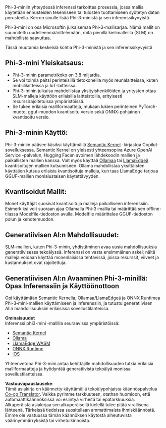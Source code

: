 <!--
CO_OP_TRANSLATOR_METADATA:
{
  "original_hash": "f1ff728038c4f554b660a36b76cbdd6e",
  "translation_date": "2025-05-09T12:27:24+00:00",
  "source_file": "md/01.Introduction/03/overview.md",
  "language_code": "fi"
}
-->
Phi-3-miniin yhteydessä inferenssi tarkoittaa prosessia, jossa mallia käytetään ennusteiden tekemiseen tai tulosten tuottamiseen syötetyn datan perusteella. Kerron sinulle lisää Phi-3-ministä ja sen inferenssikyvyistä.

Phi-3-mini on osa Microsoftin julkaisemaa Phi-3-mallisarjaa. Nämä mallit on suunniteltu uudelleenmäärittelemään, mitä pienillä kielimalleilla (SLM) on mahdollista saavuttaa.

Tässä muutamia keskeisiä kohtia Phi-3-ministä ja sen inferenssikyvyistä:

## **Phi-3-mini Yleiskatsaus:**
- Phi-3-minin parametrikoko on 3,8 miljardia.
- Se voi toimia paitsi perinteisillä tietokoneilla myös reunalaitteissa, kuten mobiililaitteissa ja IoT-laitteissa.
- Phi-3-minin julkaisu mahdollistaa yksityishenkilöiden ja yritysten ottaa SLM-malleja käyttöön erilaisilla laitteistoilla, erityisesti resurssirajoitetuissa ympäristöissä.
- Se tukee erilaisia malliformaatteja, mukaan lukien perinteinen PyTorch-muoto, gguf-muodon kvantisoitu versio sekä ONNX-pohjainen kvantisoitu versio.

## **Phi-3-minin Käyttö:**
Phi-3-miniin pääsee käsiksi käyttämällä [Semantic Kernel](https://github.com/microsoft/SemanticKernelCookBook?WT.mc_id=aiml-138114-kinfeylo) -kirjastoa Copilot-sovelluksessa. Semantic Kernel on yleisesti yhteensopiva Azure OpenAI Service -palvelun, Hugging Facen avoimen lähdekoodin mallien ja paikallisten mallien kanssa.
Voit myös käyttää [Ollamaa](https://ollama.com) tai [LlamaEdgeä](https://llamaedge.com) kvantisoitujen mallien kutsumiseen. Ollama mahdollistaa yksittäisten käyttäjien kutsua erilaisia kvantisoituja malleja, kun taas LlamaEdge tarjoaa GGUF-mallien monialustaisen käytettävyyden.

## **Kvantisoidut Mallit:**
Monet käyttäjät suosivat kvantisoituja malleja paikalliseen inferenssiin. Esimerkiksi voit suoraan ajaa Ollamalla Phi-3-mallia tai määrittää sen offline-tilassa Modelfile-tiedoston avulla. Modelfile määrittelee GGUF-tiedoston polun ja kehotemuodon.

## **Generatiivisen AI:n Mahdollisuudet:**
SLM-mallien, kuten Phi-3-minin, yhdistäminen avaa uusia mahdollisuuksia generatiivisessa tekoälyssä. Inferenssi on vasta ensimmäinen askel; näitä malleja voidaan käyttää monenlaisissa tehtävissä, joissa resurssit, viiveet ja kustannukset ovat rajoitettuja.

## **Generatiivisen AI:n Avaaminen Phi-3-minillä: Opas Inferenssiin ja Käyttöönottoon**  
Opi käyttämään Semantic Kernelia, Ollamaa/LlamaEdgeä ja ONNX Runtimea Phi-3-mini-mallien käyttämiseen ja inferenssiin, ja tutustu generatiivisen AI:n mahdollisuuksiin erilaisissa sovellustilanteissa.

**Ominaisuudet**  
Inferenssi phi3-mini -mallilla seuraavissa ympäristöissä:

- [Semantic Kernel](https://github.com/Azure-Samples/Phi-3MiniSamples/tree/main/semantickernel?WT.mc_id=aiml-138114-kinfeylo)
- [Ollama](https://github.com/Azure-Samples/Phi-3MiniSamples/tree/main/ollama?WT.mc_id=aiml-138114-kinfeylo)
- [LlamaEdge WASM](https://github.com/Azure-Samples/Phi-3MiniSamples/tree/main/wasm?WT.mc_id=aiml-138114-kinfeylo)
- [ONNX Runtime](https://github.com/Azure-Samples/Phi-3MiniSamples/tree/main/onnx?WT.mc_id=aiml-138114-kinfeylo)
- [iOS](https://github.com/Azure-Samples/Phi-3MiniSamples/tree/main/ios?WT.mc_id=aiml-138114-kinfeylo)

Yhteenvetona Phi-3-mini antaa kehittäjille mahdollisuuden tutkia erilaisia malliformaatteja ja hyödyntää generatiivista tekoälyä monissa sovellustilanteissa.

**Vastuuvapauslauseke**:  
Tämä asiakirja on käännetty käyttämällä tekoälypohjaista käännöspalvelua [Co-op Translator](https://github.com/Azure/co-op-translator). Vaikka pyrimme tarkkuuteen, otathan huomioon, että automaattikäännöksissä voi esiintyä virheitä tai epätarkkuuksia. Alkuperäistä asiakirjaa sen alkuperäisellä kielellä tulee pitää virallisena lähteenä. Tärkeissä tiedoissa suositellaan ammattimaista ihmiskäännöstä. Emme ole vastuussa tämän käännöksen käytöstä aiheutuvista väärinymmärryksistä tai virhetulkinnoista.